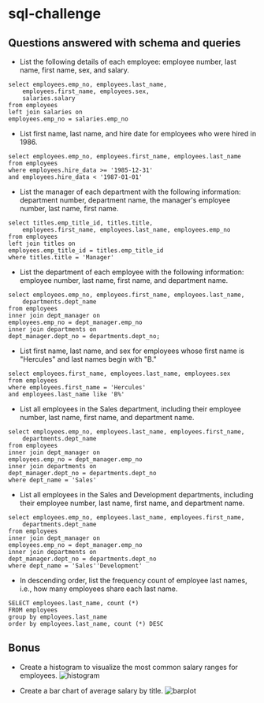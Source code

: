# sql-challenge

## Questions answered with schema and queries

* List the following details of each employee: employee number, last name, first name, sex, and salary.
```
select employees.emp_no, employees.last_name,
	employees.first_name, employees.sex,
	salaries.salary
from employees
left join salaries on
employees.emp_no = salaries.emp_no
```

* List first name, last name, and hire date for employees who were hired in 1986.

```
select employees.emp_no, employees.first_name, employees.last_name
from employees
where employees.hire_data >= '1985-12-31'
and employees.hire_data < '1987-01-01'
```

* List the manager of each department with the following information: department number, department name, the manager's employee number, last name, first name.

```
select titles.emp_title_id, titles.title,
	employees.first_name, employees.last_name, employees.emp_no
from employees
left join titles on 
employees.emp_title_id = titles.emp_title_id
where titles.title = 'Manager'
```

* List the department of each employee with the following information: employee number, last name, first name, and department name.
```
select employees.emp_no, employees.first_name, employees.last_name,
	departments.dept_name
from employees
inner join dept_manager on
employees.emp_no = dept_manager.emp_no
inner join departments on
dept_manager.dept_no = departments.dept_no;
```

* List first name, last name, and sex for employees whose first name is "Hercules" and last names begin with "B."

```
select employees.first_name, employees.last_name, employees.sex
from employees
where employees.first_name = 'Hercules'
and employees.last_name like 'B%'
```

* List all employees in the Sales department, including their employee number, last name, first name, and department name.

```
select employees.emp_no, employees.last_name, employees.first_name,
	departments.dept_name
from employees
inner join dept_manager on
employees.emp_no = dept_manager.emp_no
inner join departments on 
dept_manager.dept_no = departments.dept_no
where dept_name = 'Sales'
```

* List all employees in the Sales and Development departments, including their employee number, last name, first name, and department name.

```
select employees.emp_no, employees.last_name, employees.first_name,
	departments.dept_name
from employees
inner join dept_manager on
employees.emp_no = dept_manager.emp_no
inner join departments on 
dept_manager.dept_no = departments.dept_no
where dept_name = 'Sales''Development'
```

* In descending order, list the frequency count of employee last names, i.e., how many employees share each last name.
```
SELECT employees.last_name, count (*)
FROM employees
group by employees.last_name
order by employees.last_name, count (*) DESC
```

## Bonus
* Create a histogram to visualize the most common salary ranges for employees.
![histogram](https://github.com/kmanning1224/sql-challenge/blob/master/EmployeeSQL/histogram_averages.png)

* Create a bar chart of average salary by title.
![barplot](https://github.com/kmanning1224/sql-challenge/blob/master/EmployeeSQL/barplot_salary_average.png)

